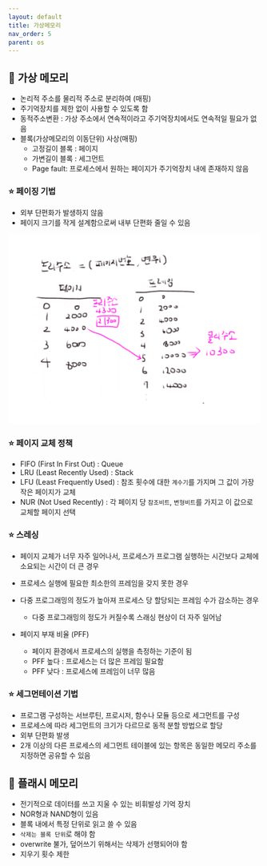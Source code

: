 ```yaml
---
layout: default
title: 가상메모리
nav_order: 5
parent: os
---
```




## 📑 가상 메모리

- 논리적 주소를 물리적 주소로 분리하여 (매핑)
- 주기억장치를 제한 없이 사용할 수 있도록 함
- 동적주소변환 : 가상 주소에서 연속적이라고 주기억장치에서도 연속적일 필요가 없음
- 블록(가상메모리의 이동단위) 사상(매핑)
  - 고정길이 블록 : 페이지
  - 가변길이 블록 : 세그먼트
  - Page fault: 프로세스에서 원하는 페이지가 주기억장치 내에 존재하지 않음


### ⭐ 페이징 기법

- 외부 단편화가 발생하지 않음
- 페이지 크기를 작게 설계함으로써 내부 단편화 줄일 수 있음

![](https://github.com/beeguriri/beeguriri.github.io/blob/main/docs/img/paging.PNG?raw=true)





### ⭐ 페이지 교체 정책

- FIFO (First In First Out) : Queue
- LRU (Least Recently Used) : Stack
- LFU (Least Frequently Used) : 참조 횟수에 대한 `계수기`를 가지며 그 값이 가장 작은 페이지가 교체
- NUR (Not Used Recently) : 각 페이지 당 `참조비트`, `변형비트`를 가지고 이 값으로 교체할 페이지 선택



### ⭐ 스레싱

- 페이지 교체가 너무 자주 일어나서,  프로세스가 프로그램 실행하는 시간보다 교체에 소요되는 시간이 더 큰 경우
- 프로세스 실행에 필요한 최소한의 프레임을 갖지 못한 경우
- 다중 프로그래밍의 정도가 높아져 프로세스 당 할당되는 프레임 수가 감소하는 경우
  - 다중 프로그래밍의 정도가 커질수록 스래싱 현상이 더 자주 일어남

- 페이지 부재 비율 (PFF)
  - 페이지 환경에서 프로세스의 실행을 측정하는 기준이 됨
  - PFF 높다 : 프로세스는 더 많은 프레임 필요함
  - PFF 낮다 : 프로세스에 프레임이 너무 많음



### ⭐ 세그먼테이션 기법

- 프로그램 구성하는 서브루틴, 프로시저, 함수나 모듈 등으로 세그먼트를 구성
- 프로세스에 따라 세그먼트의 크기가 다르므로 동적 분할 방법으로 할당
- 외부 단편화 발생
- 2개 이상의 다른 프로세스의 세그먼트 테이블에 있는 항목은 동일한 메모리 주소를 지정하면 공유할 수 있음



## 📑 플래시 메모리

- 전기적으로 데이터를 쓰고 지울 수 있는 비휘발성 기억 장치
- NOR형과 NAND형이 있음
- 블록 내에서 특정 단위로 읽고 쓸 수 있음
- `삭제는 블록 단위`로 해야 함
- overwrite 불가, 덮어쓰기 위해서는 삭제가 선행되어야 함
- 지우기 횟수 제한
